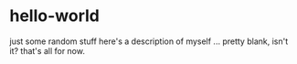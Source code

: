 # hello-world
just some random stuff
here's a description of myself
...
pretty blank, isn't it?
that's all for now.
